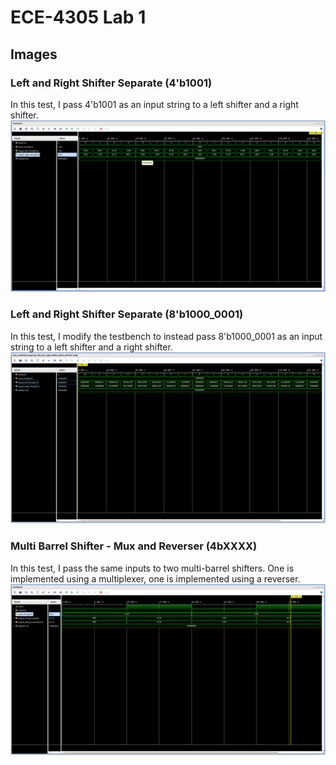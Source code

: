 # ECE-4305 Lab 1

## Images

### Left and Right Shifter Separate (4'b1001)
In this test, I pass 4'b1001 as an input string to a left shifter and a right shifter. 
![Left and Right Shifter Separate 4b1001](./Images/Left%20and%20Right%20Shifter%20Separate%204b1001.png)

### Left and Right Shifter Separate (8'b1000_0001)
In this test, I modify the testbench to instead pass 8'b1000_0001 as an input string to a left shifter and a right shifter. 
![Left and Right Shifter Separate 8b1000_0001](./Images/Left%20and%20Right%20Shifter%20Separate%208b1000_0001.png)

### Multi Barrel Shifter - Mux and Reverser (4bXXXX)
In this test, I pass the same inputs to two multi-barrel shifters. One is implemented using a multiplexer, one is implemented using a reverser.  
![Multi Barrel Shifter - Mux and Reverser 4bXXXX](./Images/Multi%20Barrel%20Shifter%20-%20Mux%20and%20Reverser%204bXXXX.png)
